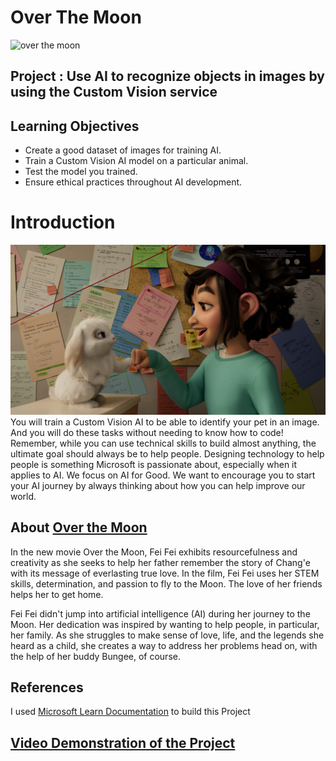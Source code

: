 # Over The Moon
![over the moon](https://github.com/AnkitaSinghIE/Over_the_moon_custom_vision/blob/master/images%20used%20in%20project/otm-logo.png)
## Project : Use AI to recognize objects in images by using the Custom Vision service
## Learning Objectives
- Create a good dataset of images for training AI.
- Train a Custom Vision AI model on a particular animal.
- Test the model you trained.
- Ensure ethical practices throughout AI development.
# Introduction
![over](https://github.com/AnkitaSinghIE/Over_the_moon_custom_vision/blob/master/images%20used%20in%20project/fei-fei-bungee.png)
You will train a Custom Vision AI to be able to identify your pet in an image. And you will do these tasks without needing to know how to code!
Remember, while you can use technical skills to build almost anything, the ultimate goal should always be to help people. Designing technology to help people is something Microsoft is passionate about, especially when it applies to AI. We focus on AI for Good. We want to encourage you to start your AI journey by always thinking about how you can help improve our world.
## About [Over the Moon](https://www.youtube.com/watch?v=26DIABx44Tw)
In the new movie Over the Moon, Fei Fei exhibits resourcefulness and creativity as she seeks to help her father remember the story of Chang'e with its message of everlasting true love. In the film, Fei Fei uses her STEM skills, determination, and passion to fly to the Moon. The love of her friends helps her to get home.

Fei Fei didn't jump into artificial intelligence (AI) during her journey to the Moon. Her dedication was inspired by wanting to help people, in particular, her family. As she struggles to make sense of love, life, and the legends she heard as a child, she creates a way to address her problems head on, with the help of her buddy Bungee, of course.


## References
I used [Microsoft Learn Documentation](https://docs.microsoft.com/en-us/learn/modules/train-custom-vision-ai/) to build this Project
## [Video Demonstration of the Project](https://www.youtube.com/watch?v=82TX0dTguww)

